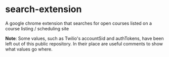 # search-extension
A google chrome extension that searches for open courses listed on a course listing / scheduling site

**Note**: Some values, such as Twilio's accountSid and authTokens, have been left out of this public repository. In their place are useful comments to show what values go where.
